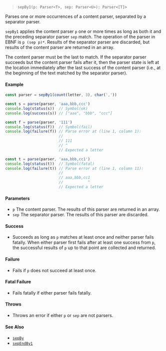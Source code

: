 <!--
 Copyright (c) 2020 Thomas J. Otterson
 
 This software is released under the MIT License.
 https://opensource.org/licenses/MIT
-->

> `sepBy1(p: Parser<T>, sep: Parser<U>): Parser<[T]>`

Parses one or more occurrences of a content parser, separated by a separator parser.

`sepBy1` applies the content parser `p` one or more times as long as both it and the preceding separator parser `sep` match. The operation of the parser in EBNF is `p (sep p)*`. Results of the separator parser are discarded, but results of the content parser are returned in an array.

The content parser must be the last to match. If the separator parser succeeds but the content parser fails after it, then the parser state is left at the location immediately after the last success of the content parser (i.e., at the beginning of the text matched by the separator parser).

#### Example

```javascript
const parser = sepBy1(count(letter, 3), char(','))

const s = parse(parser, 'aaa,bbb,ccc')
console.log(status(s))  // Symbol(ok)
console.log(success(s)) // ["aaa", "bbb", "ccc"]

const f = parse(parser, '111')
console.log(status(f))  // Symbol(fail)
console.log(failure(f)) // Parse error at (line 1, column 1):
                        //
                        // 111
                        // ^
                        // Expected a letter

const t = parse(parser, 'aaa,bbb,cc1')
console.log(status(t))  // Symbol(fatal)
console.log(failure(t)) // Parse error at (line 1, column 11):
                        //
                        // aaa,bbb,cc1
                        //           ^
                        // Expected a letter
```

#### Parameters

* `p` The content parser. The results of this parser are returned in an array.
* `sep` The separator parser. The results of this parser are discarded.

#### Success

* Succeeds as long as `p` matches at least once and neither parser fails fatally. When either parser first fails after at least one success from `p`, the successful results of `p` up to that point are collected and returned.

#### Failure

* Fails if `p` does not succeed at least once.

#### Fatal Failure

* Fails fatally if either parser fails fatally.

#### Throws

* Throws an error if either `p` or `sep` are not parsers.

#### See Also

* [`sepBy`](sepby.md)
* [`sepEndBy1`](sependby1.md)